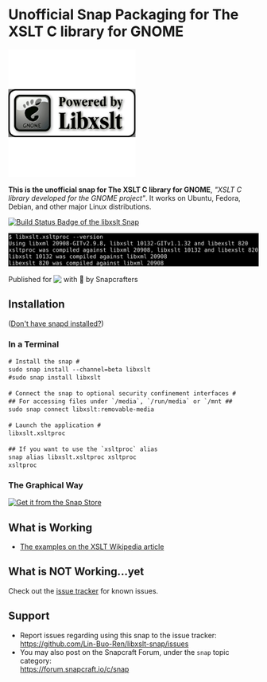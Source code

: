 # Unofficial Snap Packaging for The XSLT C library for GNOME
<!--
​	Use the Staticaly service for easy access to in-repo pictures:
​	https://www.staticaly.com/
-->
![Icon of The XSLT C library for GNOME](gui/libxslt.adapted.png "Icon of The XSLT C library for GNOME")

**This is the unofficial snap for The XSLT C library for GNOME**, *"XSLT C library developed for the GNOME project"*. It works on Ubuntu, Fedora, Debian, and other major Linux distributions.

[![Build Status Badge of the `libxslt` Snap](https://build.snapcraft.io/badge/Lin-Buo-Ren/libxslt-snap.svg "Build Status of the `libxslt` snap")](https://build.snapcraft.io/user/Lin-Buo-Ren/libxslt-snap)

![Screenshot of the Snapped Application](local/screenshots/version.png "Screenshot of the Snapped Application")

Published for <img src="http://anything.codes/slack-emoji-for-techies/emoji/tux.png" align="top" width="24" /> with 💝 by Snapcrafters

## Installation
([Don't have snapd installed?](https://snapcraft.io/docs/core/install))

### In a Terminal
    # Install the snap #
    sudo snap install --channel=beta libxslt
    #sudo snap install libxslt
    
    # Connect the snap to optional security confinement interfaces #
    ## For accessing files under `/media`, `/run/media` or `/mnt ##
    sudo snap connect libxslt:removable-media
    
    # Launch the application #
    libxslt.xsltproc

    ## If you want to use the `xsltproc` alias
    snap alias libxslt.xsltproc xsltproc
    xsltproc

### The Graphical Way
[![Get it from the Snap Store](https://snapcraft.io/static/images/badges/en/snap-store-black.svg)](https://snapcraft.io/libxslt)

## What is Working
* [The examples on the XSLT Wikipedia article](../test-cases/xslt-wikipedia-article/README.md)

## What is NOT Working...yet 
Check out the [issue tracker](https://github.com/Lin-Buo-Ren/libxslt-snap/issues) for known issues.

## Support
* Report issues regarding using this snap to the issue tracker:  
  <https://github.com/Lin-Buo-Ren/libxslt-snap/issues>
* You may also post on the Snapcraft Forum, under the `snap` topic category:  
  <https://forum.snapcraft.io/c/snap>

